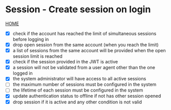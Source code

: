 # Session - Create session on login

[HOME](../../README.md)

- [x] check if the account has reached the limit of simultaneous sessions before logging in
- [x] drop open session from the same account (when you reach the limit)
- [x] a list of sessions from the same account will be provided when the open session limit is reached
- [x] check if the session provided in the JWT is active
- [x] a session will not be validated from a user agent other than the one logged in
- [x] the system administrator will have access to all active sessions
- [ ] the maximum number of sessions must be configured in the system
- [ ] the lifetime of each session must be configured in the system
- [x] update authentication status to offline if not has other session opened
- [x] drop session if it is active and any other condition is not valid
